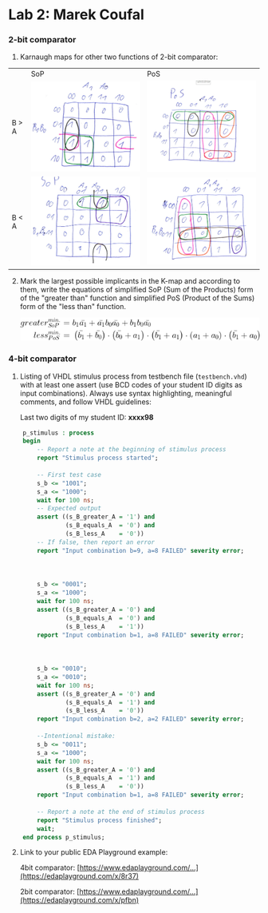 # Lab 2: Marek Coufal

### 2-bit comparator

1. Karnaugh maps for other two functions of 2-bit comparator:

<table>
   <tr>
    <td></td>
    <td>SoP</td>
    <td>PoS</td>

   </tr> 

  <tr>
    <td>B > A</td>
    <td> <img src="images/greaterSoP.jpg"  alt="1" width = 360px  ></td>
    <td> <img src="images/greaterPoS.jpg"  alt="1" width = 360px  ></td>

   </tr> 
   <tr>
      <td> B < A </td>
      <td><img src="images/lowerSop.jpg" alt="3" width = 360px></td>
      <td><img src="images/lowerPoS.jpg" alt="3" width = 360px></td>

  </td>
  </tr>
</table>

2. Mark the largest possible implicants in the K-map and according to them, write the equations of simplified SoP (Sum of the Products) form of the "greater than" function and simplified PoS (Product of the Sums) form of the "less than" function.

   ![Logic functions](images/CodeCogsEqn%20(1).gif)

### 4-bit comparator

1. Listing of VHDL stimulus process from testbench file (`testbench.vhd`) with at least one assert (use BCD codes of your student ID digits as input combinations). Always use syntax highlighting, meaningful comments, and follow VHDL guidelines:

   Last two digits of my student ID: **xxxx98**

```vhdl
    p_stimulus : process
    begin
        -- Report a note at the beginning of stimulus process
        report "Stimulus process started";

        -- First test case
        s_b <= "1001";
        s_a <= "1000";
        wait for 100 ns;
        -- Expected output
        assert ((s_B_greater_A = '1') and
                (s_B_equals_A  = '0') and
                (s_B_less_A    = '0'))
        -- If false, then report an error
        report "Input combination b=9, a=8 FAILED" severity error;
        
        

        s_b <= "0001";
        s_a <= "1000";
        wait for 100 ns;
        assert ((s_B_greater_A = '0') and
                (s_B_equals_A  = '0') and
                (s_B_less_A    = '1'))
        report "Input combination b=1, a=8 FAILED" severity error;
        
        
        
        s_b <= "0010";
        s_a <= "0010";
        wait for 100 ns;
        assert ((s_B_greater_A = '0') and
                (s_B_equals_A  = '1') and
                (s_B_less_A    = '0'))
        report "Input combination b=2, a=2 FAILED" severity error;
        
        --Intentional mistake:
        s_b <= "0011";
        s_a <= "1000";
        wait for 100 ns;
        assert ((s_B_greater_A = '0') and
                (s_B_equals_A  = '1') and
                (s_B_less_A    = '0'))
        report "Input combination b=1, a=8 FAILED" severity error;

        -- Report a note at the end of stimulus process
        report "Stimulus process finished";
        wait;
    end process p_stimulus;
```

2. Link to your public EDA Playground example:

   4bit comparator: 
   [https://www.edaplayground.com/...](https://edaplayground.com/x/8r37)

   2bit comparator: 
   [https://www.edaplayground.com/...](https://edaplayground.com/x/pfbn)